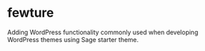 # fewture
Adding WordPress functionality commonly used when developing WordPress themes using Sage starter theme.
